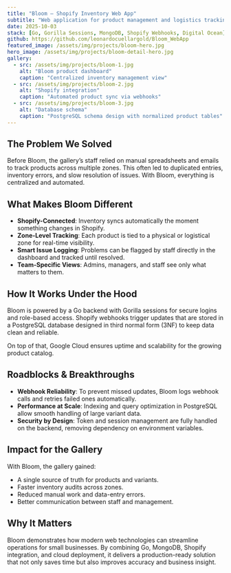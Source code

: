 ```yaml
---
title: "Bloom — Shopify Inventory Web App"
subtitle: "Web application for product management and logistics tracking"
date: 2025-10-03
stack: [Go, Gorilla Sessions, MongoDB, Shopify Webhooks, Digital Ocean]
github: https://github.com/leonardocuellargold/Bloom_WebApp
featured_image: /assets/img/projects/bloom-hero.jpg
hero_image: /assets/img/projects/bloom-detail-hero.jpg
gallery:
  - src: /assets/img/projects/bloom-1.jpg
    alt: "Bloom product dashboard"
    caption: "Centralized inventory management view"
  - src: /assets/img/projects/bloom-2.jpg
    alt: "Shopify integration"
    caption: "Automated product sync via webhooks"
  - src: /assets/img/projects/bloom-3.jpg
    alt: "Database schema"
    caption: "PostgreSQL schema design with normalized product tables"
---
```


## The Problem We Solved

Before Bloom, the gallery’s staff relied on manual spreadsheets and emails to track products across multiple zones. This often led to duplicated entries, inventory errors, and slow resolution of issues. With Bloom, everything is centralized and automated.

## What Makes Bloom Different

- **Shopify-Connected**: Inventory syncs automatically the moment something changes in Shopify.
- **Zone-Level Tracking**: Each product is tied to a physical or logistical zone for real-time visibility.
- **Smart Issue Logging**: Problems can be flagged by staff directly in the dashboard and tracked until resolved.
- **Team-Specific Views**: Admins, managers, and staff see only what matters to them.

## How It Works Under the Hood

Bloom is powered by a Go backend with Gorilla sessions for secure logins and role-based access. Shopify webhooks trigger updates that are stored in a PostgreSQL database designed in third normal form (3NF) to keep data clean and reliable.  

On top of that, Google Cloud ensures uptime and scalability for the growing product catalog.

## Roadblocks & Breakthroughs

- **Webhook Reliability**: To prevent missed updates, Bloom logs webhook calls and retries failed ones automatically.  
- **Performance at Scale**: Indexing and query optimization in PostgreSQL allow smooth handling of large variant data.  
- **Security by Design**: Token and session management are fully handled on the backend, removing dependency on environment variables.

## Impact for the Gallery

With Bloom, the gallery gained:

- A single source of truth for products and variants.  
- Faster inventory audits across zones.  
- Reduced manual work and data-entry errors.  
- Better communication between staff and management.  

## Why It Matters

Bloom demonstrates how modern web technologies can streamline operations for small businesses. By combining Go, MongoDB, Shopify integration, and cloud deployment, it delivers a production-ready solution that not only saves time but also improves accuracy and business insight.